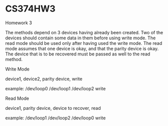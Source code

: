 CS374HW3
========

Homework 3

The methods depend on 3 devices having already been created. Two of the devices should contain some data in them before using write mode. The read mode should be used only after having used the write mode. The read mode assumes that one device is okay, and that the parity device is okay. The device that is to be recovered must be passed as well to the read method.

Write Mode

device1, device2, parity device, write

example: /dev/loop0 /dev/loop1 /dev/loop2 write


Read Mode

device1, parity device, device to recover, read

example: /dev/loop1 /dev/loop2 /dev/loop0 write
